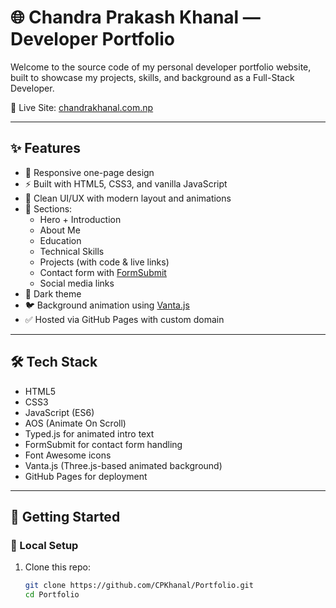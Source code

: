 # 🌐 Chandra Prakash Khanal — Developer Portfolio

Welcome to the source code of my personal developer portfolio website, built to showcase my projects, skills, and background as a Full-Stack Developer.

🔗 Live Site: [chandrakhanal.com.np](https://chandrakhanal.com.np)

---

## ✨ Features

- 🎯 Responsive one-page design
- ⚡ Built with HTML5, CSS3, and vanilla JavaScript
- 🎨 Clean UI/UX with modern layout and animations
- 📂 Sections:
  - Hero + Introduction
  - About Me
  - Education
  - Technical Skills
  - Projects (with code & live links)
  - Contact form with [FormSubmit](https://formsubmit.co)
  - Social media links
- 🌙 Dark theme
- 🐦 Background animation using [Vanta.js](https://github.com/tengbao/vanta)
- ✅ Hosted via GitHub Pages with custom domain

---

## 🛠️ Tech Stack

- HTML5
- CSS3
- JavaScript (ES6)
- AOS (Animate On Scroll)
- Typed.js for animated intro text
- FormSubmit for contact form handling
- Font Awesome icons
- Vanta.js (Three.js-based animated background)
- GitHub Pages for deployment

---

## 🚀 Getting Started

### 🔧 Local Setup

1. Clone this repo:
   ```bash
   git clone https://github.com/CPKhanal/Portfolio.git
   cd Portfolio
